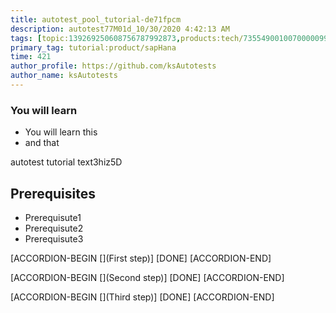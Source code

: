 ```yaml
---
title: autotest_pool_tutorial-de71fpcm
description: autotest77M01d_10/30/2020 4:42:13 AM
tags: [topic:139269250608756787992873,products:tech/73554900100700000996,tutorial:experience/advanced]
primary_tag: tutorial:product/sapHana
time: 421
author_profile: https://github.com/ksAutotests
author_name: ksAutotests
---
```

### You will learn
- You will learn this
- and that

autotest tutorial text3hiz5D

## Prerequisites
- Prerequisute1
- Prerequisute2
- Prerequisute3

[ACCORDION-BEGIN [](First step)]
[DONE]
[ACCORDION-END]

[ACCORDION-BEGIN [](Second step)]
[DONE]
[ACCORDION-END]

[ACCORDION-BEGIN [](Third step)]
[DONE]
[ACCORDION-END]

